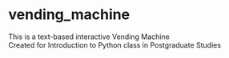 # vending_machine
This is a text-based interactive Vending Machine <br />
Created for Introduction to Python class in Postgraduate Studies

